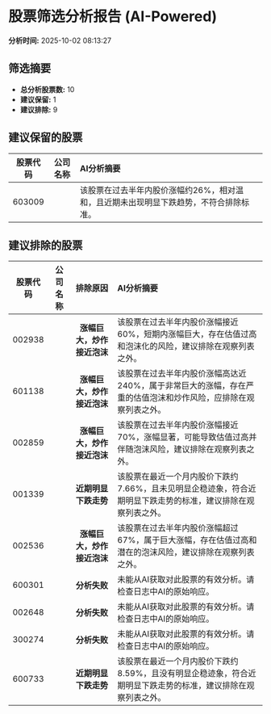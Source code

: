 # 股票筛选分析报告 (AI-Powered)

**分析时间:** 2025-10-02 08:13:27

## 筛选摘要

- **总分析股票数:** 10
- **建议保留:** 1
- **建议排除:** 9

## 建议保留的股票

| 股票代码 | 公司名称 | AI分析摘要 |
|:---:|:---:|:---|
| 603009 |  | 该股票在过去半年内股价涨幅约26%，相对温和，且近期未出现明显下跌趋势，不符合排除标准。 |

## 建议排除的股票

| 股票代码 | 公司名称 | 排除原因 | AI分析摘要 |
|:---:|:---:|:---:|:---|
| 002938 |  | **涨幅巨大，炒作接近泡沫** | 该股票在过去半年内股价涨幅接近60%，短期内涨幅巨大，存在估值过高和泡沫化的风险，建议排除在观察列表之外。 |
| 601138 |  | **涨幅巨大，炒作接近泡沫** | 该股票在过去半年内股价涨幅高达近240%，属于非常巨大的涨幅，存在严重的估值泡沫和炒作风险，应排除在观察列表之外。 |
| 002859 |  | **涨幅巨大，炒作接近泡沫** | 该股票在过去半年内股价涨幅接近70%，涨幅显著，可能导致估值过高并伴随泡沫风险，建议排除在观察列表之外。 |
| 001339 |  | **近期明显下跌走势** | 该股票在最近一个月内股价下跌约7.66%，且未见明显企稳迹象，符合近期明显下跌走势的标准，建议排除在观察列表之外。 |
| 002536 |  | **涨幅巨大，炒作接近泡沫** | 该股票在过去半年内股价涨幅超过67%，属于巨大涨幅，存在估值过高和潜在的泡沫风险，建议排除在观察列表之外。 |
| 600301 |  | **分析失败** | 未能从AI获取对此股票的有效分析。请检查日志中AI的原始响应。 |
| 002648 |  | **分析失败** | 未能从AI获取对此股票的有效分析。请检查日志中AI的原始响应。 |
| 300274 |  | **分析失败** | 未能从AI获取对此股票的有效分析。请检查日志中AI的原始响应。 |
| 600733 |  | **近期明显下跌走势** | 该股票在最近一个月内股价下跌约8.59%，且没有明显企稳迹象，符合近期明显下跌走势的标准，建议排除在观察列表之外。 |
